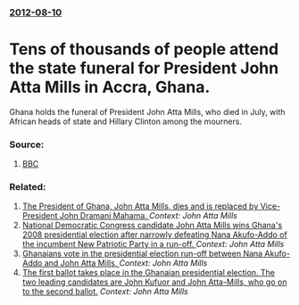 ### [2012-08-10](/news/2012/08/10/index.md)

# Tens of thousands of people attend the state funeral for President John Atta Mills in Accra, Ghana. 

Ghana holds the funeral of President John Atta Mills, who died in July, with African heads of state and Hillary Clinton among the mourners.


### Source:

1. [BBC](http://www.bbc.co.uk/news/world-africa-19204106)

### Related:

1. [The President of Ghana, John Atta Mills, dies and is replaced by Vice-President John Dramani Mahama. ](/news/2012/07/24/the-president-of-ghana-john-atta-mills-dies-and-is-replaced-by-vice-president-john-dramani-mahama.md) _Context: John Atta Mills_
2. [ National Democratic Congress candidate John Atta Mills wins Ghana's 2008 presidential election after narrowly defeating Nana Akufo-Addo of the incumbent New Patriotic Party in a run-off. ](/news/2009/01/3/national-democratic-congress-candidate-john-atta-mills-wins-ghana-s-2008-presidential-election-after-narrowly-defeating-nana-akufo-addo-of.md) _Context: John Atta Mills_
3. [ Ghanaians vote in the presidential election run-off between Nana Akufo-Addo and John Atta Mills. ](/news/2008/12/28/ghanaians-vote-in-the-presidential-election-run-off-between-nana-akufo-addo-and-john-atta-mills.md) _Context: John Atta Mills_
4. [The first ballot takes place in the Ghanaian presidential election. The two leading candidates are John Kufuor and John Atta-Mills, who go on to the second ballot.](/news/2000/12/7/the-first-ballot-takes-place-in-the-ghanaian-presidential-election-the-two-leading-candidates-are-john-kufuor-and-john-atta-mills-who-go-o.md) _Context: John Atta Mills_
